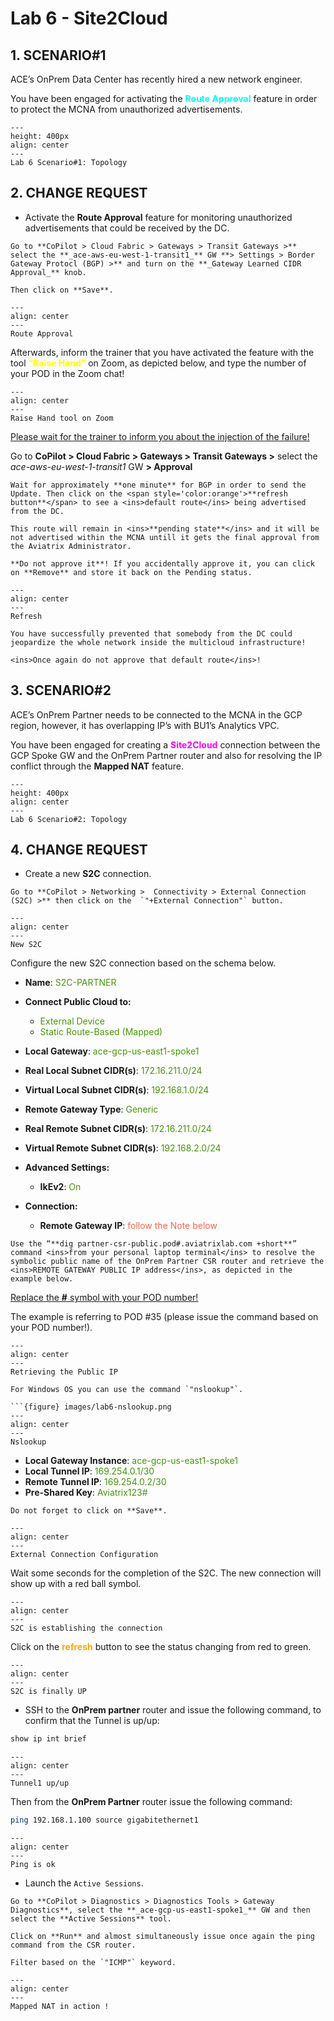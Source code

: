 # Lab 6 - Site2Cloud

## 1. SCENARIO#1

ACE’s OnPrem Data Center has recently hired a new network engineer.

You have been engaged for activating the <span style='color:#00FFFF'>**Route Approval**</span> feature in order to protect the MCNA from unauthorized advertisements.

```{figure} images/lab6-topology.png
---
height: 400px
align: center
---
Lab 6 Scenario#1: Topology
```

## 2. CHANGE REQUEST

- Activate the **Route Approval** feature for monitoring unauthorized advertisements that could be received by the DC.

```{tip}
Go to **CoPilot > Cloud Fabric > Gateways > Transit Gateways >** select the **_ace-aws-eu-west-1-transit1_** GW **> Settings > Border Gateway Protocl (BGP) >** and turn on the **_Gateway Learned CIDR Approval_** knob.

Then click on **Save**.
```

```{figure} images/lab6-routeapproval.png
---
align: center
---
Route Approval
```

Afterwards, inform the trainer that you have activated the feature with the tool <span style='color:#FFFF00'>**“Raise Hand”**</span> on Zoom, as depicted below, and type the number of your POD in the Zoom chat!

```{figure} images/lab6-raise.png
---
align: center
---
Raise Hand tool on Zoom
```

<ins>Please wait for the trainer to inform you about the injection of the failure!</ins>

Go to **CoPilot > Cloud Fabric > Gateways > Transit Gateways >** select the *ace-aws-eu-west-1-transit1* GW **> Approval**

```{note}
Wait for approximately **one minute** for BGP in order to send the Update. Then click on the <span style='color:orange'>**refresh button**</span> to see a <ins>default route</ins> being advertised from the DC.

This route will remain in <ins>**pending state**</ins> and it will be not advertised within the MCNA untill it gets the final approval from the Aviatrix Administrator.

**Do not approve it**! If you accidentally approve it, you can click on **Remove** and store it back on the Pending status.
```

```{figure} images/lab6-pending.png
---
align: center
---
Refresh
```

```{important}
You have successfully prevented that somebody from the DC could jeopardize the whole network inside the multicloud infrastructure! 

<ins>Once again do not approve that default route</ins>!
```

## 3. SCENARIO#2

ACE’s OnPrem Partner needs to be connected to the MCNA in the GCP region, however, it has overlapping IP’s with BU1’s Analytics VPC.

You have been engaged for creating a <span style='color:#FF00FF'>**Site2Cloud**</span>
 connection between the GCP Spoke GW and the OnPrem Partner router and also for resolving the IP conflict through the **Mapped NAT** feature.

```{figure} images/lab6-topology2.png
---
height: 400px
align: center
---
Lab 6 Scenario#2: Topology
```

## 4. CHANGE REQUEST

- Create a new **S2C** connection.

```{tip}
Go to **CoPilot > Networking >  Connectivity > External Connection (S2C) >** then click on the  `"+External Connection"` button.
```

```{figure} images/lab6-s2c.png
---
align: center
---
New S2C
```

Configure the new S2C connection based on the schema below.

- **Name**: <span style='color:#479608'>S2C-PARTNER</span>

- **Connect Public Cloud to:**
  -  <span style='color:#479608'>External Device</span>
  -  <span style='color:#479608'>Static Route-Based (Mapped)</span>

- **Local Gateway**: <span style='color:#479608'>ace-gcp-us-east1-spoke1</span>

- **Real Local Subnet CIDR(s)**: <span style='color:#479608'>172.16.211.0/24</span>

- **Virtual Local Subnet CIDR(s)**: <span style='color:#479608'>192.168.1.0/24</span>

- **Remote Gateway Type**: <span style='color:#479608'>Generic</span>

- **Real Remote Subnet CIDR(s)**: <span style='color:#479608'>172.16.211.0/24</span>

- **Virtual Remote Subnet CIDR(s)**: <span style='color:#479608'>192.168.2.0/24</span>

- **Advanced Settings:**
  -  **IkEv2**: <span style='color:#479608'>On</span>

- **Connection:**
  -  **Remote Gateway IP**: <span style='color:tomato'>follow the Note below</span>

```{note}
Use the “**dig partner-csr-public.pod#.aviatrixlab.com +short**” command <ins>from your personal laptop terminal</ins> to resolve the symbolic public name of the OnPrem Partner CSR router and retrieve the <ins>REMOTE GATEWAY PUBLIC IP address</ins>, as depicted in the example below.
```

<ins>Replace the **#** symbol with your POD number!</ins>

The example is referring to POD #35 (please issue the command based on your POD number!).

```{figure} images/lab6-podnumber.png
---
align: center
---
Retrieving the Public IP
```

```{tip}
For Windows OS you can use the command `"nslookup"`.

```{figure} images/lab6-nslookup.png
---
align: center
---
Nslookup 
```

  - **Local Gateway Instance**: <span style='color:#479608'>ace-gcp-us-east1-spoke1</span>
  -  **Local Tunnel IP**: <span style='color:#479608'>169.254.0.1/30</span>
  -  **Remote Tunnel IP**: <span style='color:#479608'>169.254.0.2/30</span>
  -  **Pre-Shared Key**: <span style='color:#479608'>Aviatrix123#</span>

```{important}
Do not forget to click on **Save**.
```

```{figure} images/lab6-finals2c.png
---
align: center
---
External Connection Configuration
```

Wait some seconds for the completion of the S2C. The new connection will show up with a red ball symbol.

```{figure} images/lab6-notdone.png
---
align: center
---
S2C is establishing the connection
```

Click on the <span style='color:orange'>**refresh**</span>
 button to see the status changing from red to green.

```{figure} images/lab6-s2cok.png
---
align: center
---
S2C is finally UP
```

- SSH to the **OnPrem partner** router and issue the following command, to confirm that the Tunnel is up/up:

```bash
show ip int brief
```

```{figure} images/lab6-tunnelup.png
---
align: center
---
Tunnel1 up/up
```

Then from the **OnPrem Partner** router issue the following command:

```bash
ping 192.168.1.100 source gigabitethernet1
```

```{figure} images/lab6-pingok2.png
---
align: center
---
Ping is ok
```

- Launch the `Active Sessions`.

```{tip}
Go to **CoPilot > Diagnostics > Diagnostics Tools > Gateway Diagnostics**, select the **_ace-gcp-us-east1-spoke1_** GW and then select the **Active Sessions** tool.

Click on **Run** and almost simultaneously issue once again the ping command from the CSR router.

Filter based on the `"ICMP"` keyword.
```

```{figure} images/lab6-final.png
---
align: center
---
Mapped NAT in action !
```
